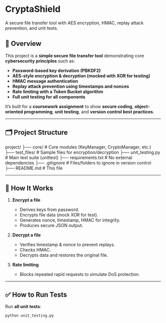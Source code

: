 # CryptaShield
A secure file transfer tool with AES encryption, HMAC, replay attack prevention, and unit tests.

## 📜 Overview

This project is a **simple secure file transfer tool** demonstrating core **cybersecurity principles** such as:

- **Password-based key derivation (PBKDF2)**
- **AES-style encryption & decryption (mocked with XOR for testing)**
- **HMAC message authentication**
- **Replay attack prevention using timestamps and nonces**
- **Rate limiting with a Token Bucket algorithm**
- **Full unit testing for all components**

It’s built for a **coursework assignment** to show **secure coding**, **object-oriented programming**, **unit testing**, and **version control best practices**.

---

## 🗂️ Project Structure
project/
├── core/ # Core modules (KeyManager, CryptoManager, etc.)
├── test_files/ # Sample files for encryption/decryption
├── unit_testing.py # Main test suite (unittest)
├── requirements.txt # No external dependencies
├── .gitignore # Files/folders to ignore in version control
├── README.md # This file


---

## 🔑 How It Works

1. **Encrypt a file**  
   - Derives keys from password.
   - Encrypts file data (mock XOR for test).
   - Generates nonce, timestamp, HMAC for integrity.
   - Produces secure JSON output.

2. **Decrypt a file**  
   - Verifies timestamp & nonce to prevent replays.
   - Checks HMAC.
   - Decrypts data and restores the original file.

3. **Rate limiting**  
   - Blocks repeated rapid requests to simulate DoS protection.

---

## ✅ How to Run Tests

Run **all unit tests**:
```bash
python unit_testing.py
